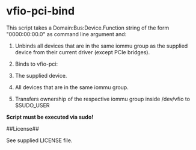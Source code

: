 # vfio-pci-bind

This script takes a Domain:Bus:Device.Function string of the form "0000:00:00.0" as command line argument and:

1. Unbinds all devices that are in the same iommu group as the supplied device from their current driver (except PCIe bridges).

2. Binds to vfio-pci:
  1. The supplied device.
  2. All devices that are in the same iommu group.

3. Transfers ownership of the respective iommu group inside /dev/vfio to $SUDO_USER

__Script must be executed via sudo!__

##License##

See supplied LICENSE file.
